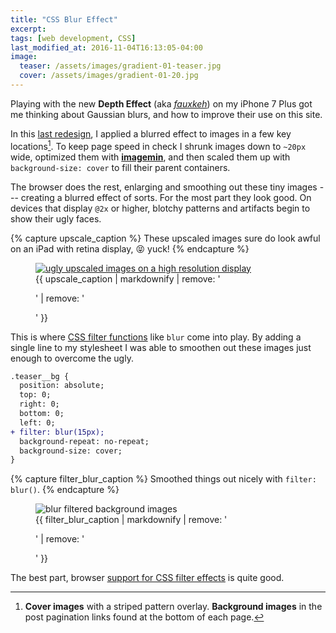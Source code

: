 ```yaml
---
title: "CSS Blur Effect"
excerpt:
tags: [web development, CSS]
last_modified_at: 2016-11-04T16:13:05-04:00
image:
  teaser: /assets/images/gradient-01-teaser.jpg
  cover: /assets/images/gradient-01-20.jpg
---
```


Playing with the new **Depth Effect** (aka [*fauxkeh*](https://www.instagram.com/explore/tags/fauxkeh/)) on my iPhone 7 Plus got me thinking about Gaussian blurs, and how to improve their use on this site.

In this [last redesign](https://github.com/mmistakes/made-mistakes-jekyll/tree/11.0.0), I applied a blurred effect to images in a few key locations[^locations]. To keep page speed in check I shrunk images down to `~20px` wide, optimized them with [**imagemin**](https://github.com/imagemin/imagemin), and then scaled them up with `background-size: cover` to fill their parent containers.

The browser does the rest, enlarging and smoothing out these tiny images --- creating a blurred effect of sorts. For the most part they look good. On devices that display `@2x` or higher, blotchy patterns and artifacts begin to show their ugly faces.

{% capture upscale_caption %}
These upscaled images sure do look awful on an iPad with retina display, :stuck_out_tongue_closed_eyes: yuck!
{% endcapture %}

<figure>
  <a href="{{ site.url }}/assets/images/mm-upscaled-image-blur-ipad.jpg">
    <img src="{{ site.url }}/assets/images/mm-upscaled-image-blur-ipad-1124.jpg" alt="ugly upscaled images on a high resolution display">
  </a>
  <figcaption>{{ upscale_caption | markdownify | remove: '<p>' | remove: '</p>' }}</figcaption>
</figure>

This is where [CSS filter functions](https://css-tricks.com/almanac/properties/f/filter/) like `blur` come into play. By adding a single line to my stylesheet I was able to smoothen out these images just enough to overcome the ugly.

```diff
.teaser__bg {
  position: absolute;
  top: 0;
  right: 0;
  bottom: 0;
  left: 0;
+ filter: blur(15px);
  background-repeat: no-repeat;
  background-size: cover;
}
```

{% capture filter_blur_caption %}
Smoothed things out nicely with `filter: blur()`.
{% endcapture %}

<figure>
  <img src="{{ site.url }}/assets/images/mm-image-filter-blur-ipad-1124.jpg" alt="blur filtered background images">
  <figcaption>{{ filter_blur_caption | markdownify | remove: '<p>' | remove: '</p>' }}</figcaption>
</figure>

The best part, browser [support for CSS filter effects](http://caniuse.com/#search=filter) is quite good.

[^locations]: **Cover images** with a striped pattern overlay. **Background images** in the post pagination links found at the bottom of each page.
